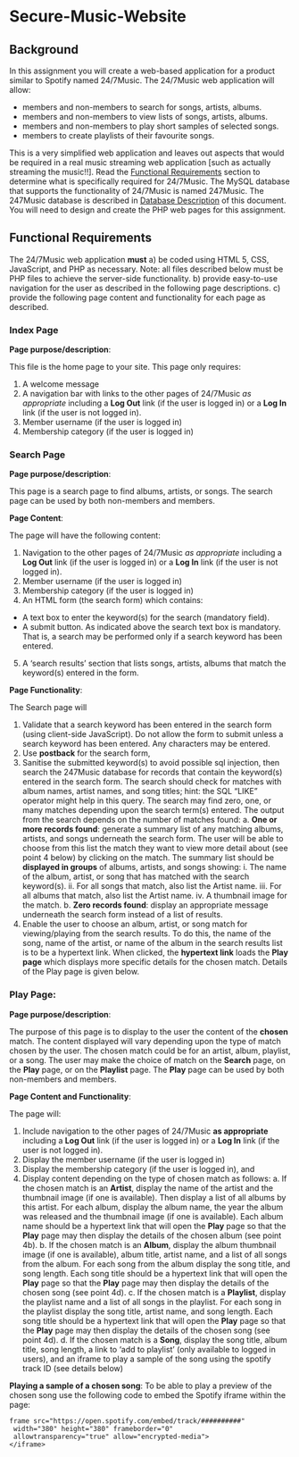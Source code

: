 # Secure-Music-Website

## Background
In this assignment you will create a web-based application for a product similar to Spotify named 24/7Music. The 24/7Music web application will allow:
- members and non-members to search for songs, artists, albums.
- members and non-members to view lists of songs, artists, albums.
- members and non-members to play short samples of selected songs.
- members to create playlists of their favourite songs.

This is a very simplified web application and leaves out aspects that would be required in a real music streaming web application [such as actually streaming the music!!]. Read the [Functional Requirements](#functional-requirements) section to determine what is specifically required for 24/7Music. The MySQL database that supports the functionality of 24/7Music is named 247Music. The 247Music database is described in [Database Description](#databse-description) of this document. You will need to design and create the PHP web pages for
this assignment. 

## Functional Requirements
The 24/7Music web application **must**
a) be coded using HTML 5, CSS, JavaScript, and PHP as necessary. Note: all files described below must be PHP files to
achieve the server-side functionality.
b) provide easy-to-use navigation for the user as described in the following page descriptions.
c) provide the following page content and functionality for each page as described.

### Index Page
**Page purpose/description**:

This file is the home page to your site. This page only requires:

1. A welcome message
2. A navigation bar with links to the other pages of 24/7Music *as appropriate* including a **Log Out** link (if the user is
logged in) or a **Log In** link (if the user is not logged in).
3. Member username (if the user is logged in)
4. Membership category (if the user is logged in)


### Search Page
**Page purpose/description**:

This page is a search page to find albums, artists, or songs. The search page can be used by both non-members and
members.

**Page Content**:

The page will have the following content:
1. Navigation to the other pages of 24/7Music *as appropriate* including a **Log Out** link (if the user is logged in) or a
**Log In** link (if the user is not logged in).
2. Member username (if the user is logged in)
3. Membership category (if the user is logged in)
4. An HTML form (the search form) which contains:
- A text box to enter the keyword(s) for the search (mandatory field).
- A submit button.
As indicated above the search text box is mandatory. That is, a search may be performed only if a search keyword has been entered.
5. A ‘search results’ section that lists songs, artists, albums that match the keyword(s) entered in the form.

**Page Functionality**:

The Search page will

1. Validate that a search keyword has been entered in the search form (using client-side JavaScript). Do not allow the form to submit unless a search keyword has been entered. Any characters may be entered.
2. Use **postback** for the search form,
3. Sanitise the submitted keyword(s) to avoid possible sql injection, then search the 247Music database for records that contain the keyword(s) entered in the search form. The search should check for matches with album names, artist names, and song titles; hint: the SQL “LIKE” operator might help in this query. The search may find zero, one, or many matches depending upon the search term(s) entered. The output from the search depends on the number of matches found:
  a. **One or more records found**: generate a summary list of any matching albums, artists, and songs underneath the search form. The user will be able to choose from this list the match they want to view more detail about (see point 4 below) by clicking on the match. The summary list should be **displayed in groups** of albums, artists, and songs showing:
     i. The name of the album, artist, or song that has matched with the search keyword(s).
     ii. For all songs that match, also list the Artist name.
     iii. For all albums that match, also list the Artist name.
     iv. A thumbnail image for the match.
   b. **Zero records found**: display an appropriate message underneath the search form instead of a list of results.
4. Enable the user to choose an album, artist, or song match for viewing/playing from the search results. To do this, the name of the song, name of the artist, or name of the album in the search results list is to be a hypertext link. When clicked, the **hypertext link** loads the **Play page** which displays more specific details for the chosen match. Details of the Play page is given below.


### Play Page:
**Page purpose/description**:

The purpose of this page is to display to the user the content of the **chosen** match. The content displayed will vary depending upon the type of match chosen by the user. The chosen match could be for an artist, album, playlist, or a song. The user may make the choice of match on the **Search** page, on the **Play** page, or on the **Playlist** page. The **Play** page can be used by both non-members and members.

**Page Content and Functionality**:

The page will:
1. Include navigation to the other pages of 24/7Music **as appropriate** including a **Log Out** link (if the user is logged in) or a **Log In** link (if the user is not logged in).
2. Display the member username (if the user is logged in)
3. Display the membership category (if the user is logged in), and
4. Display content depending on the type of chosen match as follows:
  a. If the chosen match is an **Artist**, display the name of the artist and the thumbnail image (if one is available). Then display a list of all albums by this artist. For each album, display the album name, the year the album was released and the thumbnail image (if one is available). Each album name should be a hypertext link that will open the **Play** page so that the **Play** page may then display the details of the chosen album (see point 4b).
  b. If the chosen match is an **Album**, display the album thumbnail image (if one is available), album title, artist name, and a list of all songs from the album. For each song from the album display the song title, and song length. Each song title should be a hypertext link that will open the **Play** page so that the **Play** page may then display the details of the chosen song (see point 4d).
  c. If the chosen match is a **Playlist**, display the playlist name and a list of all songs in the playlist. For each song in the playlist display the song title, artist name, and song length. Each song title should be a
hypertext link that will open the **Play** page so that the **Play** page may then display the details of the chosen song (see point 4d).
  d. If the chosen match is a **Song**, display the song title, album title, song length, a link to ‘add to playlist’ (only available to logged in users), and an iframe to play a sample of the song using the spotify track ID (see details below)

**Playing a sample of a chosen song**:
To be able to play a preview of the chosen song use the following code to embed the Spotify iframe within the page:

```
frame src="https://open.spotify.com/embed/track/##########"
 width="380" height="380" frameborder="0"
 allowtransparency="true" allow="encrypted-media">
</iframe>
```

